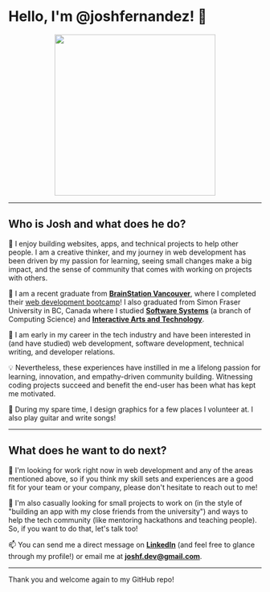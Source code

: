 # Hello, I'm @joshfernandez! 👋

<p align="center">
  <img src="https://media.giphy.com/media/3o85xpJDoAcPrVIeOs/giphy.gif" width=320px height=320px />
</p>

---

## Who is Josh and what does he do?

🌱 I enjoy building websites, apps, and technical projects to help other people. I am a creative thinker, and my journey in web development has been driven by my passion for learning, seeing small changes make a big impact, and the sense of community that comes with working on projects with others.

🎒 I am a recent graduate from [**BrainStation Vancouver**](https://brainstation.io/vancouver), where I completed their [web development bootcamp](https://brainstation.io/online/software-engineering-bootcamp)! I also graduated from Simon Fraser University in BC, Canada where I studied [**Software Systems**](https://www.sfu.ca/computing/prospective-students/undergraduate-students/programs/degree-programs/softwaresystems.html) (a branch of Computing Science) and [**Interactive Arts and Technology**](https://www.sfu.ca/siat/programs/undergraduate/prospective-students.html).

👀 I am early in my career in the tech industry and have been interested in (and have studied) web development, software development, technical writing, and developer relations.

💡 Nevertheless, these experiences have instilled in me a lifelong passion for learning, innovation, and empathy-driven community building. Witnessing coding projects succeed and benefit the end-user has been what has kept me motivated.

🎸 During my spare time, I design graphics for a few places I volunteer at. I also play guitar and write songs!

---

## What does he want to do next?

💞️ I'm looking for work right now in web development and any of the areas mentioned above, so if you think my skill sets and experiences are a good fit for your team or your company, please don't hesitate to reach out to me!

🚀 I'm also casually looking for small projects to work on (in the style of "building an app with my close friends from the university") and ways to help the tech community (like mentoring hackathons and teaching people). So, if you want to do that, let's talk too!

📫 You can send me a direct message on [**LinkedIn**](https://www.linkedin.com/in/josh-fernandez/) (and feel free to glance through my profile!) or email me at **joshf.dev@gmail.com**.

---

Thank you and welcome again to my GitHub repo!
